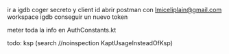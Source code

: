 ir a igdb
coger secreto y client id
abrir postman con lmiceliplain@gmail.com 
    workspace igdb conseguir un nuevo token 


meter toda la info en AuthConstants.kt

todo: ksp
(search //noinspection KaptUsageInsteadOfKsp)